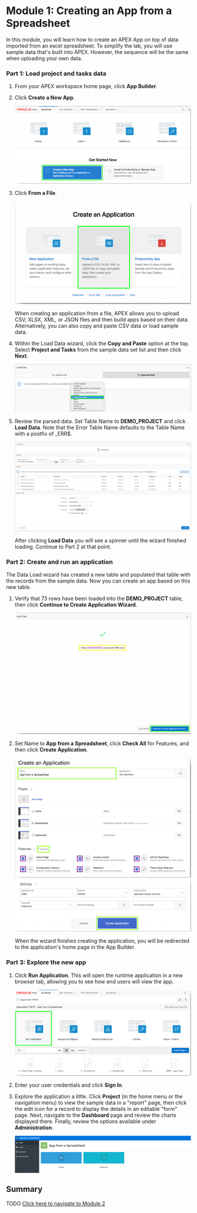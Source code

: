 # Module 1: Creating an App from a Spreadsheet

In this module, you will learn how to create an APEX App on top of data imported from an excel spreadsheet. To simplify the lab, you will use sample data that's built into APEX. However, the sequence will be the same when uploading your own data.

### **Part 1**: Load project and tasks data  
 
1.  From your APEX workspace home page, click **App Builder**.
2.  Click **Create a New App**.

    ![](images/1/create-a-new-app.png)

3.  Click **From a File**.

    ![](images/1/from-a-file.png)

    When creating an application from a file, APEX allows you to upload CSV, XLSX, XML, or JSON files and then build apps based on their data. Alternatively, you can also copy and paste CSV data or load sample data.

4.  Within the Load Data wizard, click the **Copy and Paste** option at the top. Select **Project and Tasks** from the sample data set list and then click **Next**.

    ![](images/1/copy-paste-projects-tasks.png)

5.  Review the parsed data. Set Table Name to **DEMO_PROJECT** and click **Load Data**. Note that the Error Table Name defaults to the Table Name with a postfix of \_ERR$.

    ![](images/1/new-table-name.png)
    
    After clicking **Load Data** you will see a spinner until the wizard finished loading. Continue to Part 2 at that point.

### **Part 2**: Create and run an application 

The Data Load wizard has created a new table and populated that table with the records from the sample data. Now you can create an app based on this new table.

1.  Verify that 73 rows have been loaded into the **DEMO_PROJECT** table, then click **Continue to Create Application Wizard**.

    ![](images/1/continue-to-create-application-wizard.png)

2.  Set Name to **App from a Spreadsheet**, click **Check All** for Features, and then click **Create Application**.

    ![](images/1/name-for-application.png)
    ![](images/1/create-application.png)

    When the wizard finishes creating the application, you will be redirected to the application's home page in the App Builder.

### **Part 3**: Explore the new app

1.  Click **Run Application**. This will open the runtime application in a new browser tab, allowing you to see how end users will view the app.

    ![](images/1/run-application.png)

2.  Enter your user credentials and click **Sign In**.
3.  Explore the application a little. Click **Project** (in the home menu or the navigation menu) to view the sample data in a "report" page, then click the edit icon for a record to display the details in an editable "form" page. Next, navigate to the **Dashboard** page and review the charts displayed there. Finally, review the options available under **Administration**.

    ![](images/1/new-app.png)

## Summary

TODO [Click here to navigate to Module 2](2-using-the-runtime-environment-improving-the-report-and-form.md)

